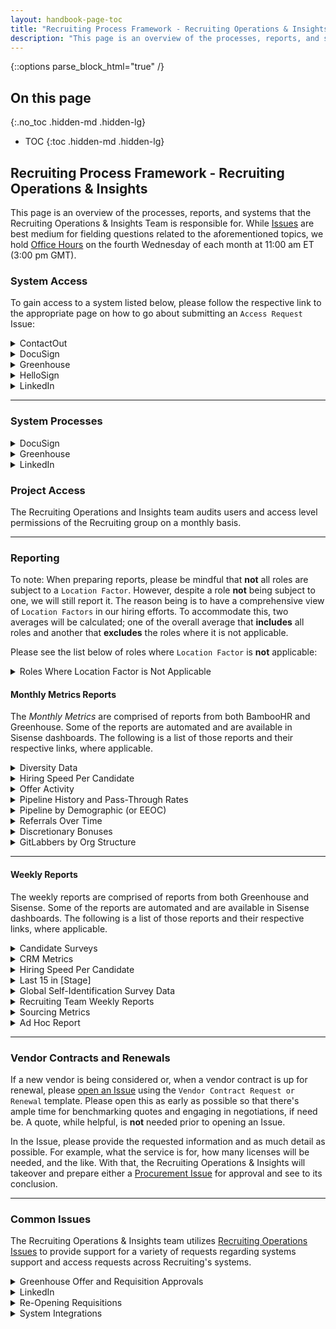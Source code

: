 ```yaml
---
layout: handbook-page-toc
title: "Recruiting Process Framework - Recruiting Operations & Insights"
description: "This page is an overview of the processes, reports, and systems that the Recruiting Operations & Insights Team is responsible for." 
---
```


{::options parse_block_html="true" /}

## On this page
{:.no_toc .hidden-md .hidden-lg}

- TOC
{:toc .hidden-md .hidden-lg}

## Recruiting Process Framework - Recruiting Operations & Insights

This page is an overview of the processes, reports, and systems that the Recruiting Operations & Insights Team is responsible for. While [Issues](https://gitlab.com/gl-recruiting/operations/-/issues/new) are best medium for fielding questions related to the aforementioned topics, we hold [Office Hours](https://docs.google.com/document/d/1JdyLg8OvYpGGLoNGpP6HhXvuoxInccZrpNJmX3pp91Y/edit) on the fourth Wednesday of each month at 11:00 am ET (3:00 pm GMT).

### System Access

To gain access to a system listed below, please follow the respective link to the appropriate page on how to go about submitting an `Access Request` Issue:

<details>
  <summary markdown='span'>
  ContactOut
  </summary>

Sourcing Team only - please contact the Sourcing Manager.

</details>

<details>
  <summary markdown='span'>
  DocuSign
  </summary>

C.E.S. and Sales Operations Team only - please [contact the Recruiting Operations & Insights Team](https://gitlab.com/gl-recruiting/operations/-/issues/new).

</details>

<details>
  <summary markdown='span'>
  Greenhouse
  </summary>

[See how to join Greenhouse in the handbook](/handbook/hiring/greenhouse/#how-to-join-greenhouse).

</details>

<details>
  <summary markdown='span'>
  HelloSign
  </summary>

[See how to request a HelloSign account in the handbook](/handbook/people-group/people-experience-team/#hellosign).

</details>

<details>
  <summary markdown='span'>
  LinkedIn
  </summary>

[See the LinkedIn Recruiter Seat Request process in the handbook](/handbook/hiring/sourcing/#upgrading-your-linkedin-account).

</details>

----

### System Processes


<details>
  <summary markdown='span'>
  DocuSign
  </summary>

TBA

</details>

<details>
  <summary markdown='span'>
  Greenhouse
  </summary>

* **Candidate Profile Merge Requests**
   * Consider the following when merging candidate/prospect profiles:
      * Ensure that the Source, Coordinator, and Recruiter listed in the Details tab remains the same.
      * If a candidate is marked as *Hired*, ensure the profile that they were *Hired* on is the *Primary Profile*.
* **Offer Approvals**
    * The Offer Approvals process can be accessed in the [Greenhouse Handbook page](/handbook/hiring/greenhouse/#updating-requisition-and-offer-approval-flows)
* **Requisition Approvals**
    * To re-open a closed requisition and increase the opening count:
       1. Navigate to the *Approvals* tab, select `Edit Job & Openings`
       1. Navigate down to the *Openings* section and select `Add New`. 
       1. Once a new opening populates, manually add the Opening ID number. The `Hiring Manager` section should mirror the other openings.
       1. Verify with the recruiter if the opening is a Backfill or New Hire. Select `Reopen as Draft`.
       1. Restart the approval process by selecting `Request Approval`. Mark a Total Rewards approver as approved. Send a note to Finance to review the additional opening request. Be sure to cc the recruiter in that note.
* **Referral Submissions**
    * [See how to process Referral Submissions in the handbook.](/handbook/hiring/referral-operations/#transferring-referral-submissions-to-greenhouse)
* **Troubleshooting Platform Errors and Issues**
    * If and when you encounter an error/issue with Greenhouse that you're unable to solve for, you can take one of two actions.
        1. Chat with their *Support Team* via their **Get Help** tool in the bottom-left corner of a page or...
        1. Submit a ticket to their *Support Team* via the same **Get Help** tool.
            * Alternatively, you can email `support@greenhouse.io`.
        * You'll have the option to choose one of the two aforementioned options.

</details>

<details>
  <summary markdown='span'>
  LinkedIn
  </summary>

* **Seat Management**
   * To provision a LinkedIn seat requested via an Issue, please do the following:
       1. Log into LinkedIn, then click the `Recruiter` icon in the upper-right corner.
       1. Hover over your profile picture, then select `Manage user` from the menu.
       1. Click `Assign seat`, select the `Seat type`, enter the Team Member's email, then click `Add`.
  * To park (i.e. deactivate) a seat, please do the following:
       1. Log into LinkedIn, then click the `Recruiter` icon in the upper-right corner.
       1. Hover over your profile picture, then select `Manage user` from the menu. 
       1. Search for the Team Member in the `Search for seat holders by name` search bar.
       1. Click `Edit`, then `Park seat` to deactivate the seat.
           * If the Team Member is a member of the *Recruiting-* or *Sourcing Team*, please use the `Reassign seat` option and assign their seat to their Manager.
* **Managing LinkedIn Recruiter tags** 
    * For admins only: Navigate to `Product Settings` after hovering over your user icon. Under `Recruiter Settings`, select `Tags`.
* **Troubleshooting Platform Errors and Issues**
    * If and when you encounter an error/issue with LinkedIn that you're unable to solve for, you can take one of two actions.
        1. Email GitLab's *Customer Success Manager* or...
        1. Submit a ticket by visiting the following link: https://www.linkedin.com/help/recruiter/ask. 
* **Changing a Hiring Manager Seat to a Recruiter Seat** 
    * Submit a ticket by visiting the following link: https://www.linkedin.com/help/recruiter/ask.          

</details>

### Project Access

The Recruiting Operations and Insights team audits users and access level permissions of the Recruiting group on a monthly basis.

----
### Reporting

To note: When preparing reports, please be mindful that **not** all roles are subject to a `Location Factor`. However, despite a role **not** being subject to one, we will still report it. The reason being is to have a comprehensive view of `Location Factors` in our hiring efforts. To accommodate this, two averages will be calculated; one of the overall average that **includes** all roles and another that **excludes** the roles where it is not applicable. 

Please see the list below of roles where `Location Factor` is **not** applicable:

<details>
  <summary markdown='span'>
  Roles Where Location Factor is Not Applicable
  </summary>

  * Account Executive - Mid Market
  * All SDR roles (IC and Management)
  * Area Sales Manager
  * Channel Sales Manager
  * Channel Services Manager
  * Inside Sales Rep
  * Junior Account Executive - Mid Market
  * Junior Channel Sales Manager
  * Junior Strategic Account Leader
  * Manager, Public Sector Inside Sales
  * Public Sector Area Sales Manager
  * Public Sector Channel Manager
  * Public Sector Strategic Account Leader
  * Regional Sales Directors
  * Senior Channel Sales Manager
  * Senior Channel Sales Manager
  * Senior Inside Sales Rep
  * Senior Strategic Account Leader
  * SMB Customer Advocate
  * Strategic Account Leader

</details>  

#### Monthly Metrics Reports

The *Monthly Metrics* are comprised of reports from both BambooHR and Greenhouse. Some of the reports are automated and are available in Sisense dashboards. The following is a list of those reports and their respective links, where applicable.

<details>
  <summary markdown='span'>
  Diversity Data
  </summary>

* **System**: BambooHR
* **Instructions**: Pull and export the report into a *private* Google Sheet. **Add** a column for `Region` next to `Country` and assign the appropriate region (e.g. APAC, EMEA, LATAM, or NORAM) formulaically. **Create** a pivot table to record the following information: Age, Country, Ethnicity, Gender, and Region. This data is used to update the [Identity Data](https://about.gitlab.com/company/culture/inclusion/identity-data/) page.

</details>

<details>
  <summary markdown='span'>
  Hiring Speed Per Candidate
  </summary>

* **System**: Greenhouse
* **Filters**:
    * Job Status = All
    * Departments = All Departments
    * Check *"Include Migrated Candidates"*
* **Instructions**: Pull and export the report into the *Monthly Metrics* sheet. Filter the report to the desired month and **add** a column for `Time to Accept`. Using the `DATEDIF` function, calculate the *Applied On Date* to the *Accepted Date* measuring days.

</details>

<details>
  <summary markdown='span'>
  Offer Activity
  </summary>

* **System**: Greenhouse
* **Filters**: 
    * Job Status = All
    * Departments = All Departments
    * Activity Date = Custom Range (Enter Desired Month)
    * Check *"Include Migrated Candidates"*
* **Instructions**: Pull and export the report into the *Monthly Metrics* sheet. Sort the report by `Offers Rejected`. For every recorded rejected offer, verify the reasoning by searching the `Requisition ID` in Greenhouse. Go to the `Candidates` tab, select all candidate statuses, then set Stage = Offer in the Jobs dropdown. Click into the profile to verify the reasoning for the rejected offer. If **no** reasoning is provided, or if clarification is needed, @-mention the responsible Recruiter.

</details>

<details>
  <summary markdown='span'>
  Pipeline History and Pass-Through Rates
  </summary>

* **System**: Greenhouse
* **Filters**:
    * Rows = Stage
    * Job Status = All
    * Departments = All Departments
    * Group of Candidates = Candidates Who Applied During a Specific Date Range
    * Application Date = Custom Range (Enter Desired Month)
    * Check *"Include Migrated Candidates"*
* **Instructions**: Pull and export the report into the *Monthly Metrics* sheet.

</details>

<details>
  <summary markdown='span'>
  Pipeline by Demographic (or EEOC)
  </summary>

* **System**: Greenhouse
* **Filters**:
    * Use Data From = Global Self-Identification Survey
    * Columns = Milestones
    * Job Status = All
    * Departments = All Departments
    * Group of Candidates = Candidates Who Applied During a Specific Date Range
    * Application Date = Custom Range (Enter Desired Month)
    * Check *"Include Migrated Candidates"*
* **Instructions**: Pull and export the report into the *Monthly Metrics* sheet.

</details>

<details>
  <summary markdown='span'>
  Referrals Over Time
  </summary>

* **System**: Greenhouse
* **Filters**:
    * Rows = Department
    * Columns = Month
    * Job Status = All
    * Departments = All Departments
    * Date Applied = Custom Range (Enter Desired Month)
* **Instructions**: Pull and export the report into the *Monthly Metrics* sheet.

</details>

<details>
  <summary markdown='span'>
  Discretionary Bonuses
  </summary>

* **System**: Sisense
* **Dashboard**: [Discretionary Bonuses Overview](https://app.periscopedata.com/app/gitlab/507956/Discretionary-Bonuses-Overview)

</details>

<details>
  <summary markdown='span'>
  GitLabbers by Org Structure
  </summary>

* **System**: Sisense
* **Dashboard**: [GitLabbers by Org Structure](https://app.periscopedata.com/app/gitlab/512946/GitLabbers-by-Org-Structure)

</details>

----

#### Weekly Reports

The weekly reports are comprised of reports from both Greenhouse and Sisense. Some of the reports are automated and are available in Sisense dashboards. The following is a list of those reports and their respective links, where applicable.

<details>
  <summary markdown='span'>
  Candidate Surveys
  </summary>

* **System**: Sisense
* **Dashboard**: [ISAT Dashboard](https://app.periscopedata.com/app/gitlab/527901/ISAT-Dashboard)

</details>

<details>
  <summary markdown='span'>
  CRM Metrics
  </summary>

* **System**: Greenhouse
* **Instructions**: Refresh the [Base] sheets, which are linked to Greenhouse via their *Google Sheets Connector*. Copy the data from the `[BASE] Prospect Conversion` and paste it into the `prospect_conversion_data` sheet, matching the existing columns. Filter the sheet by the `Converted to Candidate` column - remove "0" - then sort the sheet alphabetically by the `Prospect Pool` column. Combine all duplicates so that only aggregated pool information remains. Calculate the *Conversion Rate* (Converted to Candidate/Prospects in Pool/Stages) and use that information to update the `Historical Metrics` and `Pool Metrics` tabs. Secondly, copy the data from the `[Base] Prospecting Activity` sheet and paste that into the `prospecting_activity_data` sheet, matching the existing columns. Next, assign a *Role* to Recruiting Team Members **only** (e.g. *Recruiting Manager*, *Recruiter*, or *Sourcer*). Remove all "Blanks" from the `Role` column and calculate the *Conversion Rate* (Converted to Candidate/Prospects Added). Reference that range when updating the chart on the `Historical Metrics` tab.

</details>

<details>
  <summary markdown='span'>
  Hiring Speed Per Candidate
  </summary>

* **System**: Greenhouse
* **Filters**:
    * Job Status = All
    * Departments = All Departments
    * Check *"Include Migrated Candidates"*
* **Instructions**: Pull and export the report into the *Applies to Offer Accepts* sheet. Filter the report to the desired month and **add** a column for `Time to Accept`. Using the `DATEDIF` function, calculate the *Applied On Date* to the *Accepted Date* measuring days.

</details>

<details>
  <summary markdown='span'>
  Last 15 in [Stage]
  </summary>

* **System**: Greenhouse
* **Filters**:
    * Job Status = Open
    * Status = Active
    * Departments = All Departments (or Select Desired Department(s))
    * Stage = (Select Desired Stage)
    * Last Activity = (Select Desired Date)
* **Instructions**: Pull and export the report into the **Last 15 in [Stage]** sheet. Include links to candidate Greenhouse profiles and a column for *Location Factor*.

</details>

<details>
  <summary markdown='span'>
  Global Self-Identification Survey Data
  </summary>

* **System**: Greenhouse
    * **Report**: Pipeline by Demographic
    * **Filter**:
        * Use Data From = Global Self-Identification Survey
        * Columns = Milestones
        * Job Status = All
        * Departments = All Departments
        * Group of Candidates = Candidates Who Applied During a Specific Date Range
        * Application Date = Custom Range
            * Enter > `2020-04-30`
        * Check *"Include Migrated Candidates"*
    * **Report**: All Candidates tab
    * **Filters**:
        * Candidates = All Jobs
        * Candidate Status = All
        * Reach Milestone = Assessment
        * Job Post = Pending Submission
        * Last Activity > `2020-04-30`
    * **Instructions**: Pull the report within Greenhouse, export- and upload it to the *Global Self-Identification Survey Data* sheet. 
* **System**: Sisense
* **Dashboard**: [Recruiting Metrics Parul](https://app.periscopedata.com/app/gitlab/668158/WIP_Recruiting_Metrics_parul)
    * `Screen` values only.
* **Instructions**: Pull/refresh and import the aforementioned reports into the sheet. Update the charts to make sure they're tied to the correct ranges. The `Responses` field in the **Survey Responses** box will automatically refresh if the report is refreshed via the *Greenhouse Reports Connector* tool. The second report from Greenhouse will automatically update as well. Please make sure that the `=COUNTA()` formula is in cell `A7` so that the `Survey Sends` field to automatically updated in the **Survey Sends** box. Reference the `Screen` values in the Sisense dashboard of as May 2020 and sum all values to the current month. Enter that value in the `Hit Screening` field of each box; the corresponding percentage will automatically update. Lastly, update the appropriate cells in the `historical` tab and please be sure to refresh the range for the *Ethnicity Self-Identification Percentage* chart.

</details>

<details>
  <summary markdown='span'>
  Recruiting Team Weekly Reports
  </summary>

* **System**: Greenhouse
* **Instructions**: This report is a compilation of several linked reports. To find the appropriate value for a given cell, please click the linked report as follows:
    * **Offer Accepts**
        * Total Month to Date Offer Accepts: Follow the link and enter the provided monthly value.
        * Sourcer Offer Accepts: Follow the link, click on the appropriate month tab, and total the sum of *Offer Accepts* with the source `LinkedIn(Prospecting)`.
        * Outbound Candidates Hired: Follow the link, click on the appropriate month tab, and total the sum of *Offer Accepts* with the sources `LinkedIn(Prospecting)`, `Referral`, `Talent Community`, and `Social Referral`.
        * Year to Date Offer Accepts: Follow the link and enter the provided yearly value.
    * **Current Pipeline**
        * Total Candidates as of Date Added: Follow the link and enter the provided monthly value.
        * Sourced Candidates as of Date Added: Follow the link and total the sum of *Candidates* with the source `LinkedIn(Prospecting)`.
        * Outbound (Sourced + Referrals + Talent Community + Social Referrals): Follow the link and total the sum of *Candidates* with the sources `LinkedIn(Prospecting)`, `Referral`, `Talent Community`, and `Social Referral`.
        * Month-to-Date Time-to-Offer Accept (Days): Follow the link and enter the provided time-to-offer accept value.
    * **Other Metrics**
        * URG Sourcing Methods: Follow the link and enter the percentage provided in the `% Using Diversity Strings` cell.
        * CRM Prospect to Candidate Conversion Rate: Follow the link and enter the percentage provided in the `Conversion Rate` cell for the current date in the **Monthly** section.
        * Global Self-Identification Survey Sends: Follow the link and enter the percentage provided in the `Completion %` cell of the **Survey Sends** box.
        * Average Offer Accept Location Factor: Follow the link, click on the appropriate month tab, and average the `Location Factor` for all **applicable** roles.

</details>

<details>
  <summary markdown='span'>
  Sourcing Metrics
  </summary>

* **System**: Greenhouse
* **Instructions**: This report is a complilation of multiple linked reports via the *Greenhouse Report Connector* tool. Refresh all reports via that connector and enter the current monthly data into the appropriate columns in the following tabs: `Source (Month/Month)`, `Sources & Percentages`, and `Quality (Month/Month)`. Please see the list below for additional action items, where applicable.
     * `Source (Month/Month)`: Simply update the appropriate values that correspond to each source.
         * If a new source needs to be added, insert a new row in the appropriate **Source Category** (e.g. *Prospecting*) and enter its values.
         * Given the current Outbound model, there should be **no** candidates with the source, `Jobs page on your website`. If there are, please take the following steps to audit their source:
             1. Run the [New Candidates by Source](https://gitlab.greenhouse.io/reports/new_candidates_by_source?term=&job_status=all&user_role_on_jobs=any_role&include_template_jobs=0&date_relative=current_month&summarize=month&include_migrated_candidates=1&hide_empty_rows=false) report (Filters: `Job Status = All`; `Date = Current Month`; [X] Include Migrated Candidates)
             1. Go to the **All Candidates** tab and set the following filters:
                 * **Clear** the default filters (`Active` and `Open Jobs`)
                 * Apply `Source = Jobs page on your website` 
                 * Apply `Applied On = [Current Month]`
                 * For each candidate that appears, check their respective *Activity Feeds* to see how they came to be in their current requisition.
                     * For example, if a Recruiting Team Member moved the candidate to the current requisition, then the candidate's source should likely be `Greenhouse Sourcing`.
     * `Sources & Percentages`: Update the appropriate values that correspond to each source. Then, referencing the *Hiring Speed per Candidate* report, determine the total number of **Outbound Offer Accepts** and the **Total Offer Accepts**. The percentage will update automatically as well as the charts if the month remains the same.
         * When adding a new month, create two new columns, copying their formatting, and update the chart's range.
     * `Quality (Month/Month)`: Simply update the appropriate values that correspond to each source.

</details>

<details>
  <summary markdown='span'>
  Ad Hoc Report
  </summary>

For an Ad Hoc report, please [create an Issue](https://gitlab.com/gl-recruiting/operations/-/issues/new?issuable=Report%20Request) using the `Report Request` template.

</details>

----

### Vendor Contracts and Renewals

If a new vendor is being considered or, when a vendor contract is up for renewal, please [open an Issue](https://gitlab.com/gl-recruiting/operations/-/issues/new?issue) using the `Vendor Contract Request or Renewal` template. Please open this as early as possible so that there's ample time for benchmarking quotes and engaging in negotiations, if need be. A quote, while helpful, is **not**  needed prior to opening an Issue.

In the Issue, please provide the requested information and as much detail as possible. For example, what the service is for, how many licenses will be needed, and the like. With that, the Recruiting Operations & Insights will takeover and prepare either a [Procurement Issue](https://gitlab.com/gitlab-com/Finance-Division/procurement-team/procurement/-/issues/new) for approval and see to its conclusion.

----

### Common Issues

The Recruiting Operations & Insights team utilizes [Recruiting Operations Issues](https://gitlab.com/gl-recruiting/operations/-/issues) to provide support for a variety of requests regarding systems support and access requests across Recruiting's systems.

<details>
  <summary markdown='span'>
  Greenhouse Offer and Requisition Approvals
  </summary>

* "Can we add/remove approver from this approval chain?"
    * The process to add/remove an existing approver from an approval chain can be accessed in the [Greenhouse Handbook page](/handbook/hiring/greenhouse/#updating-requisition-and-offer-approval-flows)
        * Please be sure to update the [Greenhouse Approvals Tracker](https://docs.google.com/spreadsheets/d/1az2hy_l15F6uPHda3W-R6aLHhplYaBxsNdjurmwB3Wc/edit?ts=5eb44f4c#gid=236189940) when updating the approvals flow for requisitions.

</details>

<details>
  <summary markdown='span'>
  LinkedIn
  </summary>

* **LinkedIn Recruiter**
    * "I'm not able to connect my LinkedIn to a *Recruiter* (or *Hiring Manager*) seat."
        * Please ensure that you've added your GitLab email address to your LinkedIn profile and verified it. If a problem still persists, please follow-up in your `Access Request` Issue.
    * "I've been given a *Recruiter*, but can't send profiles to Greenhouse via their integration."
        * Information about setting-up the *Recruiter System Connect* integration can be found [here](/handbook/hiring/greenhouse/#enabling-linkedin-recruiter-system-connect).
    * "I have a *Recruiter* (or *Hiring Manager*) seat, but can't access GitLab's account.
        * Please try signing-out of LinkedIn and when signing back in, please be sure to select GitLab's account. This error often appears if you had a seat with another organisation.
    * "I requested a *Hiring Manager* seat, but actually need a *Recruiter* seat (i.e. to source, message, and add prospective candidates to projects)."
        * Please follow-up in your `Access Request` Issue and a Recruiting Operations & Insights Team Member will reach out to LinkedIn Support requesting this change.
            * The typical turnaround time for such a request is 1 - 2 business days.
    * "I have a *Recruiter* seat and am encountering an error when attempting to bulk send InMail."
       * LinkedIn has limitations on how many InMails a user can send. Please refer to their [Recruiter InMail Policy](https://www.linkedin.com/help/recruiter/answer/50181) for more information.
      

</details>

<details>
  <summary markdown='span'>
  Re-Opening Requisitions
  </summary>

* "I need to update the offer details/send a new contract to the new hire. Can you please reopen this requisition?"
    * The process to reopen a requisition for this scenario can be found in the [CES Contract Processes Handbook page](/handbook/hiring/recruiting-framework/ces-contract-processes/#how-to-resend-a-contract-after-being-marked-as-hired).

</details>

<details>
  <summary markdown='span'>
  System Integrations
  </summary>

* LinkedIn Recruiter: Integration help can be found [here](/handbook/hiring/greenhouse/#enabling-linkedin-recruiter-system-connect).
* Other Systems: If you encounter issues with other systems, please try signing-out/in, and/or clearing your cache and cookies first. If the problem still persists, please submit an  [Issues](https://gitlab.com/gl-recruiting/operations/-/issues).

</details>    

